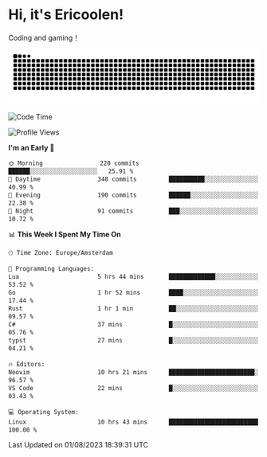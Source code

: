 # Hi, it's Ericoolen!
Coding and gaming！

<picture>
  <source media="(prefers-color-scheme: dark)" srcset="https://raw.githubusercontent.com/Eric-Song-Nop/Eric-Song-Nop/output/github-contribution-grid-snake-dark.svg">
  <source media="(prefers-color-scheme: light)" srcset="https://raw.githubusercontent.com/Eric-Song-Nop/Eric-Song-Nop/output/github-contribution-grid-snake.svg">
  <img alt="github contribution grid snake animation" src="https://raw.githubusercontent.com/Eric-Song-Nop/Eric-Song-Nop/output/github-contribution-grid-snake.svg">
</picture>

<!--START_SECTION:waka-->
![Code Time](http://img.shields.io/badge/Code%20Time-920%20hrs%2012%20mins-blue)

![Profile Views](http://img.shields.io/badge/Profile%20Views-73-blue)

**I'm an Early 🐤** 

```text
🌞 Morning                220 commits         ██████░░░░░░░░░░░░░░░░░░░   25.91 % 
🌆 Daytime                348 commits         ██████████░░░░░░░░░░░░░░░   40.99 % 
🌃 Evening                190 commits         ██████░░░░░░░░░░░░░░░░░░░   22.38 % 
🌙 Night                  91 commits          ███░░░░░░░░░░░░░░░░░░░░░░   10.72 % 
```


📊 **This Week I Spent My Time On** 

```text
🕑︎ Time Zone: Europe/Amsterdam

💬 Programming Languages: 
Lua                      5 hrs 44 mins       █████████████░░░░░░░░░░░░   53.52 % 
Go                       1 hr 52 mins        ████░░░░░░░░░░░░░░░░░░░░░   17.44 % 
Rust                     1 hr 1 min          ██░░░░░░░░░░░░░░░░░░░░░░░   09.57 % 
C#                       37 mins             █░░░░░░░░░░░░░░░░░░░░░░░░   05.76 % 
typst                    27 mins             █░░░░░░░░░░░░░░░░░░░░░░░░   04.21 % 

🔥 Editors: 
Neovim                   10 hrs 21 mins      ████████████████████████░   96.57 % 
VS Code                  22 mins             █░░░░░░░░░░░░░░░░░░░░░░░░   03.43 % 

💻 Operating System: 
Linux                    10 hrs 43 mins      █████████████████████████   100.00 % 
```


 Last Updated on 01/08/2023 18:39:31 UTC
<!--END_SECTION:waka-->
